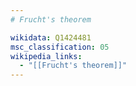 ```yaml
---
# Frucht's theorem

wikidata: Q1424481
msc_classification: 05
wikipedia_links:
  - "[[Frucht's theorem]]"
---
```

